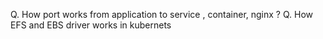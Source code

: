 Q. How port works from application to service , container, nginx ?
Q. How EFS and EBS driver works in kubernets 
